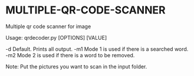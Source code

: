 # MULTIPLE-QR-CODE-SCANNER
Multiple qr code scanner for image

Usage: qrdecoder.py [OPTIONS] [VALUE]

-d                Default. Prints all output.
-m1               Mode 1 is used if there is a searched word.
-m2               Mode 2 is used if there is a word to be removed.

Note: Put the pictures you want to scan in the input folder.
